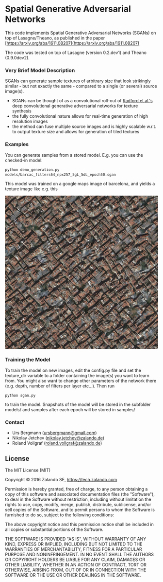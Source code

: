 # Spatial Generative Adversarial Networks

This code implements Spatial Generative Adversarial Networks (SGANs) on top of Lasagne/Theano, as published in the paper
[https://arxiv.org/abs/1611.08207](https://arxiv.org/abs/1611.08207)

The code was tested on top of Lasagne (version 0.2.dev1) and Theano (0.9.0dev2).

### Very Brief Model Description
SGANs can generate sample textures of arbitrary size that look strikingly similar - but not exactly the same - compared to a single (or several) source image(s).
- SGANs can be thought of as a convolutional roll-out of [Radford et al.'s](https://github.com/Newmu/dcgan_code) deep convolutional generative adversarial networks for texture synthesis
- the fully convolutional nature allows for real-time generation of high resolution images
- the method can fuse multiple source images and is highly scalable w.r.t. to output texture size and allows for generation of tiled textures


### Examples
You can generate samples from a stored model. E.g. you can use the checked-in model:
```
python demo_generation.py models/barcac_filters64_npx257_5gL_5dL_epoch50.sgan
```
This model was trained on a google maps image of barcelona, and yields a texture image like e.g. this

![](samples/stored_models_barcac_filters64_npx257_5gL_5dL_epoch50.sgan.jpg)


### Training the Model
To train the model on new images, edit the config.py file and set the texture_dir variable to a folder containing the image(s) you want to learn from. You might also want to change other parameters of the network there (e.g. depth, number of filters per layer etc...). Then run
```
python sgan.py
```
to train the model. Snapshots of the model will be stored in the subfolder models/ and samples after each epoch will be stored in samples/

### Contact
- Urs Bergmann    (ursbergmann@gmail.com)
- Nikolay Jetchev (nikolay.jetchev@zalando.de)
- Roland Vollgraf (roland.vollgraf@zalando.de)


## License

The MIT License (MIT)

Copyright © 2016 Zalando SE, https://tech.zalando.com

Permission is hereby granted, free of charge, to any person obtaining a copy
of this software and associated documentation files (the "Software"), to deal
in the Software without restriction, including without limitation the rights
to use, copy, modify, merge, publish, distribute, sublicense, and/or sell
copies of the Software, and to permit persons to whom the Software is
furnished to do so, subject to the following conditions:

The above copyright notice and this permission notice shall be included in all
copies or substantial portions of the Software.

THE SOFTWARE IS PROVIDED "AS IS", WITHOUT WARRANTY OF ANY KIND, EXPRESS OR
IMPLIED, INCLUDING BUT NOT LIMITED TO THE WARRANTIES OF MERCHANTABILITY,
FITNESS FOR A PARTICULAR PURPOSE AND NONINFRINGEMENT. IN NO EVENT SHALL THE
AUTHORS OR COPYRIGHT HOLDERS BE LIABLE FOR ANY CLAIM, DAMAGES OR OTHER
LIABILITY, WHETHER IN AN ACTION OF CONTRACT, TORT OR OTHERWISE, ARISING FROM,
OUT OF OR IN CONNECTION WITH THE SOFTWARE OR THE USE OR OTHER DEALINGS IN THE
SOFTWARE.
